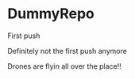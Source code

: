 # DummyRepo
First push

Definitely not the first push anymore


Drones are flyin all over the place!!
